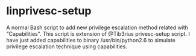 # linprivesc-setup
A normal Bash script to add new privilege escalation method related with "Capabilities". This script is extension of @Tib3rius privesc-setup script.
I have just added capabilities to binary /usr/bin/python2.6 to simulate privilege escalation technique using capabilities.
